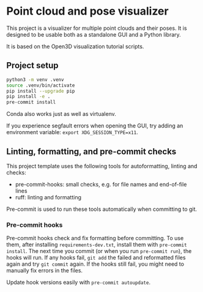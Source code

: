# Point cloud and pose visualizer

This project is a visualizer for multiple point clouds and their poses. It is designed to be usable both as a standalone GUI and a Python library.

It is based on the Open3D visualization tutorial scripts.

## Project setup

```bash
python3 -m venv .venv
source .venv/bin/activate
pip install --upgrade pip
pip install -e .
pre-commit install
```

Conda also works just as well as virtualenv.

If you experience segfault errors when opening the GUI, try adding an environment variable: `export XDG_SESSION_TYPE=x11`.

## Linting, formatting, and pre-commit checks

This project template uses the following tools for autoformatting, linting and checks:

* pre-commit-hooks: small checks, e.g. for file names and end-of-file lines
* ruff: linting and formatting

Pre-commit is used to run these tools automatically when committing to git.

### Pre-commit hooks

Pre-commit hooks check and fix formatting before committing. To use them, after installing `requirements-dev.txt`, install them with `pre-commit install`. The next time you commit (or when you run `pre-commit run`), the hooks will run. If any hooks fail, `git add` the failed and reformatted files again and try `git commit` again. If the hooks still fail, you might need to manually fix errors in the files.

Update hook versions easily with `pre-commit autoupdate`.
